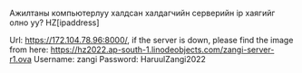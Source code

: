 Ажилтаны компьютерлуу халдсан халдагчийн серверийн ip хаягийг олно уу? HZ[ipaddress]

Url: https://172.104.78.96:8000/, if the server is down, please find the image from here: https://hz2022.ap-south-1.linodeobjects.com/zangi-server-r1.ova
Username: zangi
Password: HaruulZangi2022
